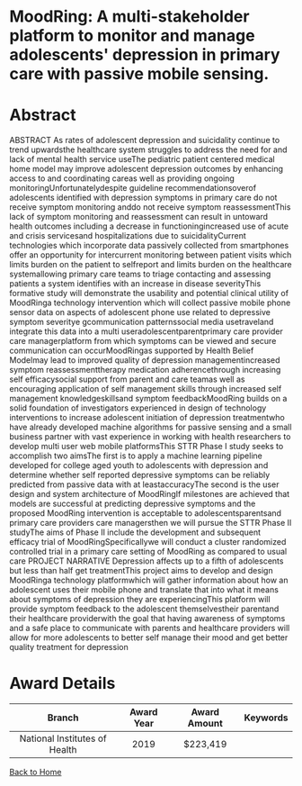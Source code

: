 
MoodRing: A multi-stakeholder platform to monitor and manage adolescents&#039; depression in primary care with passive mobile sensing.
======================================================================================================================================

# Abstract


ABSTRACT As rates of adolescent depression and suicidality continue to trend upwardsthe healthcare system struggles to address the need for and lack of mental health service useThe pediatric patient centered medical home model may improve adolescent depression outcomes by enhancing access to and coordinating careas well as providing ongoing monitoringUnfortunatelydespite guideline recommendationsoverof adolescents identified with depression symptoms in primary care do not receive symptom monitoring anddo not receive symptom reassessmentThis lack of symptom monitoring and reassessment can result in untoward health outcomes including a decrease in functioningincreased use of acute and crisis servicesand hospitalizations due to suicidalityCurrent technologies which incorporate data passively collected from smartphones offer an opportunity for intercurrent monitoring between patient visits which limits burden on the patient to selfreport and limits burden on the healthcare systemallowing primary care teams to triage contacting and assessing patients a system identifies with an increase in disease severityThis formative study will demonstrate the usability and potential clinical utility of MoodRinga technology intervention which will collect passive mobile phone sensor data on aspects of adolescent phone use related to depressive symptom severitye gcommunication patternssocial media usetraveland integrate this data into a multi useradolescentparentprimary care provider care managerplatform from which symptoms can be viewed and secure communication can occurMoodRingas supported by Health Belief Modelmay lead to improved quality of depression managementincreased symptom reassessmenttherapy medication adherencethrough increasing self efficacysocial support from parent and care teamas well as encouraging application of self management skills through increased self management knowledgeskillsand symptom feedbackMoodRing builds on a solid foundation of investigators experienced in design of technology interventions to increase adolescent initiation of depression treatmentwho have already developed machine algorithms for passive sensing and a small business partner with vast experience in working with health researchers to develop multi user web mobile platformsThis STTR Phase I study seeks to accomplish two aimsThe first is to apply a machine learning pipeline developed for college aged youth to adolescents with depression and determine whether self reported depressive symptoms can be reliably predicted from passive data with at leastaccuracyThe second is the user design and system architecture of MoodRingIf milestones are achieved that models are successful at predicting depressive symptoms and the proposed MoodRing intervention is acceptable to adolescentsparentsand primary care providers care managersthen we will pursue the STTR Phase II studyThe aims of Phase II include the development and subsequent efficacy trial of MoodRingSpecificallywe will conduct a cluster randomized controlled trial in a primary care setting of MoodRing as compared to usual care PROJECT NARRATIVE Depression affects up to a fifth of adolescents but less than half get treatmentThis project aims to develop and design MoodRinga technology platformwhich will gather information about how an adolescent uses their mobile phone and translate that into what it means about symptoms of depression they are experiencingThis platform will provide symptom feedback to the adolescent themselvestheir parentand their healthcare providerwith the goal that having awareness of symptoms and a safe place to communicate with parents and healthcare providers will allow for more adolescents to better self manage their mood and get better quality treatment for depression  

# Award Details

|Branch|Award Year|Award Amount|Keywords|
| :---: | :---: | :---: | :---: |
|National Institutes of Health|2019|$223,419||
  
  


[Back to Home](https://github.com/chrischow/dod_sbir_awards#2567)